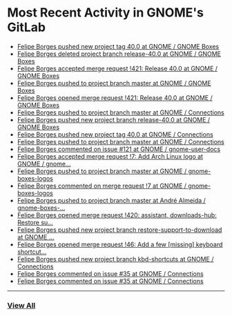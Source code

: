 # Most Recent Activity in GNOME's GitLab

<!-- BLOG-POST-LIST:START -->
- [Felipe Borges pushed new project tag 40.0 at GNOME / GNOME Boxes](https://gitlab.gnome.org/GNOME/gnome-boxes/-/commits/40.0)
- [Felipe Borges deleted project branch release-40.0 at GNOME / GNOME Boxes](https://gitlab.gnome.org/GNOME/gnome-boxes/-/commits/release-40.0)
- [Felipe Borges accepted merge request !421: Release 40.0 at GNOME / GNOME Boxes](https://gitlab.gnome.org/GNOME/gnome-boxes/-/merge_requests/421)
- [Felipe Borges pushed to project branch master at GNOME / GNOME Boxes](https://gitlab.gnome.org/GNOME/gnome-boxes/-/commit/f6bc86b9fe73b391114e27f3fe607b1e916904c6)
- [Felipe Borges opened merge request !421: Release 40.0 at GNOME / GNOME Boxes](https://gitlab.gnome.org/GNOME/gnome-boxes/-/merge_requests/421)
- [Felipe Borges pushed to project branch master at GNOME / Connections](https://gitlab.gnome.org/GNOME/connections/-/commit/173c82e032624f16096d7429564045fc056c6cc4)
- [Felipe Borges pushed new project branch release-40.0 at GNOME / GNOME Boxes](https://gitlab.gnome.org/GNOME/gnome-boxes/-/commits/release-40.0)
- [Felipe Borges pushed new project tag 40.0 at GNOME / Connections](https://gitlab.gnome.org/GNOME/connections/-/commits/40.0)
- [Felipe Borges pushed to project branch master at GNOME / Connections](https://gitlab.gnome.org/GNOME/connections/-/commit/5fd4f1bcf39e8747553571e54897549f8e51beb4)
- [Felipe Borges commented on issue #121 at GNOME / gnome-user-docs](https://gitlab.gnome.org/GNOME/gnome-user-docs/-/issues/121#note_1061985)
- [Felipe Borges accepted merge request !7: Add Arch Linux logo at GNOME / gnome...](https://gitlab.gnome.org/GNOME/gnome-boxes-logos/-/merge_requests/7)
- [Felipe Borges pushed to project branch master at GNOME / gnome-boxes-logos](https://gitlab.gnome.org/GNOME/gnome-boxes-logos/-/commit/fd99b99d1070436e7a57c1809ca3b2a51a5dfc41)
- [Felipe Borges commented on merge request !7 at GNOME / gnome-boxes-logos](https://gitlab.gnome.org/GNOME/gnome-boxes-logos/-/merge_requests/7#note_1061888)
- [Felipe Borges pushed to project branch master at André Almeida / gnome-boxes-...](https://gitlab.gnome.org/andrealmeid/gnome-boxes-logos/-/compare/ec78b8aea5781aab8057a7c7d5ba18d37429af55...fd99b99d1070436e7a57c1809ca3b2a51a5dfc41)
- [Felipe Borges opened merge request !420: assistant, downloads-hub: Restore su...](https://gitlab.gnome.org/GNOME/gnome-boxes/-/merge_requests/420)
- [Felipe Borges pushed new project branch restore-support-to-download at GNOME ...](https://gitlab.gnome.org/GNOME/gnome-boxes/-/commits/restore-support-to-download)
- [Felipe Borges opened merge request !46: Add a few [missing] keyboard shortcut...](https://gitlab.gnome.org/GNOME/connections/-/merge_requests/46)
- [Felipe Borges pushed new project branch kbd-shortcuts at GNOME / Connections](https://gitlab.gnome.org/GNOME/connections/-/commits/kbd-shortcuts)
- [Felipe Borges commented on issue #35 at GNOME / Connections](https://gitlab.gnome.org/GNOME/connections/-/issues/35#note_1059708)
- [Felipe Borges commented on issue #35 at GNOME / Connections](https://gitlab.gnome.org/GNOME/connections/-/issues/35#note_1059693)
<!-- BLOG-POST-LIST:END -->

___

### [View All](https://gitlab.gnome.org/users/felipeborges/activity)
